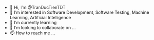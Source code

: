- 👋 Hi, I’m @TranDucTienTDT
- 👀 I’m interested in Software Development, Software Testing, Machine Learning, Artificial Intelligence
- 🌱 I’m currently learning 
- 💞️ I’m looking to collaborate on ...
- 📫 How to reach me ...

<!---
TranDucTienTDT/TranDucTienTDT is a ✨ special ✨ repository because its `README.md` (this file) appears on your GitHub profile.
You can click the Preview link to take a look at your changes.
--->
